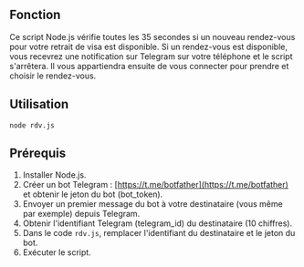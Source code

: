## Fonction 

Ce script Node.js vérifie toutes les 35 secondes si un nouveau rendez-vous pour votre retrait de visa est disponible. Si un rendez-vous est disponible, vous recevrez une notification sur Telegram sur votre téléphone et le script s'arrêtera. Il vous appartiendra ensuite de vous connecter pour prendre et choisir le rendez-vous.

## Utilisation

`node rdv.js`

## Prérequis

1. Installer Node.js.
2. Créer un bot Telegram : [https://t.me/botfather](https://t.me/botfather) et obtenir le jeton du bot (bot_token).
3. Envoyer un premier message du bot à votre destinataire (vous même par exemple) depuis Telegram.
4. Obtenir l'identifiant Telegram (telegram_id) du destinataire (10 chiffres).
5. Dans le code `rdv.js`, remplacer l'identifiant du destinataire et le jeton du bot.
6. Exécuter le script.
